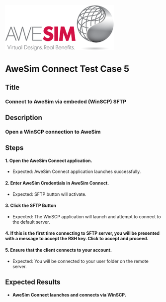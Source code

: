 ![AweSim](../img/awesim-small.png)

# AweSim Connect Test Case 5

## Title

### Connect to AweSim via embeded (WinSCP) SFTP

## Description

### Open a WinSCP connection to AweSim

## Steps

#### 1. Open the AweSim Connect application.

* Expected: AweSim Connect application launches successfully.

#### 2. Enter AweSim Credentials in AweSim Connect.

* Expected: SFTP button will activate.

#### 3. Click the SFTP Button

* Expected: The WinSCP application will launch and attempt to connect to the default server.

#### 4. If this is the first time connecting to SFTP server, you will be presented with a message to accept the RSH key. Click to accept and proceed.

#### 5. Ensure that the client connects to your account.

* Expected: You will be connected to your user folder on the remote server.

## Expected Results

* #### AweSim Connect launches and connects via WinSCP.
